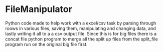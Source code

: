 # FileManipulator
Python code made to help work with a excel/csv task by parsing through roows in various files, saving them, manipulating and changing data, and lastly writing it all to a 
a csv output file. Since this is for big files there is a concat file python program to merge all the split up files from the split_file program run on the original big file first.
